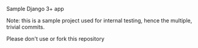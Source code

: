 Sample Django 3+ app

Note: this is a sample project used for internal testing, hence the multiple, trivial commits.

Please don't use or fork this repository
